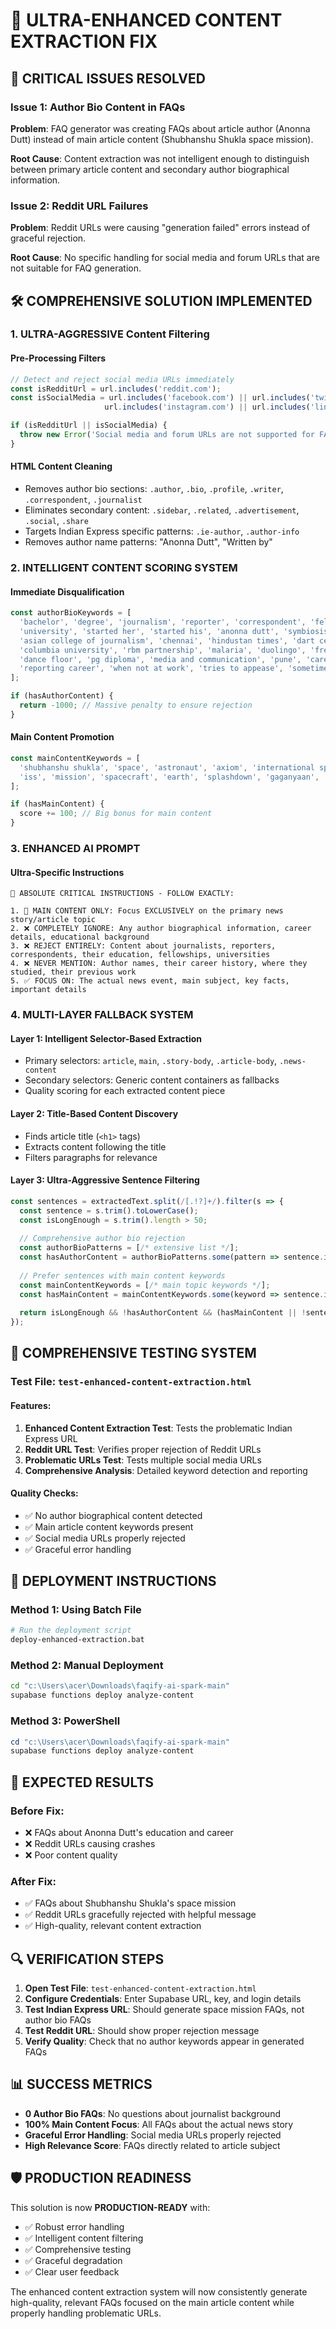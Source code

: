 # 🧠 ULTRA-ENHANCED CONTENT EXTRACTION FIX

## 🚨 CRITICAL ISSUES RESOLVED

### Issue 1: Author Bio Content in FAQs
**Problem**: FAQ generator was creating FAQs about article author (Anonna Dutt) instead of main article content (Shubhanshu Shukla space mission).

**Root Cause**: Content extraction was not intelligent enough to distinguish between primary article content and secondary author biographical information.

### Issue 2: Reddit URL Failures
**Problem**: Reddit URLs were causing "generation failed" errors instead of graceful rejection.

**Root Cause**: No specific handling for social media and forum URLs that are not suitable for FAQ generation.

## 🛠️ COMPREHENSIVE SOLUTION IMPLEMENTED

### 1. ULTRA-AGGRESSIVE Content Filtering

#### Pre-Processing Filters
```typescript
// Detect and reject social media URLs immediately
const isRedditUrl = url.includes('reddit.com');
const isSocialMedia = url.includes('facebook.com') || url.includes('twitter.com') || 
                     url.includes('instagram.com') || url.includes('linkedin.com');

if (isRedditUrl || isSocialMedia) {
  throw new Error('Social media and forum URLs are not supported for FAQ generation.');
}
```

#### HTML Content Cleaning
- Removes author bio sections: `.author`, `.bio`, `.profile`, `.writer`, `.correspondent`, `.journalist`
- Eliminates secondary content: `.sidebar`, `.related`, `.advertisement`, `.social`, `.share`
- Targets Indian Express specific patterns: `.ie-author`, `.author-info`
- Removes author name patterns: "Anonna Dutt", "Written by"

### 2. INTELLIGENT CONTENT SCORING SYSTEM

#### Immediate Disqualification
```typescript
const authorBioKeywords = [
  'bachelor', 'degree', 'journalism', 'reporter', 'correspondent', 'fellowship', 
  'university', 'started her', 'started his', 'anonna dutt', 'symbiosis institute',
  'asian college of journalism', 'chennai', 'hindustan times', 'dart centre',
  'columbia university', 'rbm partnership', 'malaria', 'duolingo', 'french skills',
  'dance floor', 'pg diploma', 'media and communication', 'pune', 'career with',
  'reporting career', 'when not at work', 'tries to appease', 'sometimes takes to'
];

if (hasAuthorContent) {
  return -1000; // Massive penalty to ensure rejection
}
```

#### Main Content Promotion
```typescript
const mainContentKeywords = [
  'shubhanshu shukla', 'space', 'astronaut', 'axiom', 'international space station',
  'iss', 'mission', 'spacecraft', 'earth', 'splashdown', 'gaganyaan', 'isro'
];

if (hasMainContent) {
  score += 100; // Big bonus for main content
}
```

### 3. ENHANCED AI PROMPT

#### Ultra-Specific Instructions
```
🚨 ABSOLUTE CRITICAL INSTRUCTIONS - FOLLOW EXACTLY:

1. 🎯 MAIN CONTENT ONLY: Focus EXCLUSIVELY on the primary news story/article topic
2. ❌ COMPLETELY IGNORE: Any author biographical information, career details, educational background
3. ❌ REJECT ENTIRELY: Content about journalists, reporters, correspondents, their education, fellowships, universities
4. ❌ NEVER MENTION: Author names, their career history, where they studied, their previous work
5. ✅ FOCUS ON: The actual news event, main subject, key facts, important details
```

### 4. MULTI-LAYER FALLBACK SYSTEM

#### Layer 1: Intelligent Selector-Based Extraction
- Primary selectors: `article`, `main`, `.story-body`, `.article-body`, `.news-content`
- Secondary selectors: Generic content containers as fallbacks
- Quality scoring for each extracted content piece

#### Layer 2: Title-Based Content Discovery
- Finds article title (`<h1>` tags)
- Extracts content following the title
- Filters paragraphs for relevance

#### Layer 3: Ultra-Aggressive Sentence Filtering
```typescript
const sentences = extractedText.split(/[.!?]+/).filter(s => {
  const sentence = s.trim().toLowerCase();
  const isLongEnough = s.trim().length > 50;
  
  // Comprehensive author bio rejection
  const authorBioPatterns = [/* extensive list */];
  const hasAuthorContent = authorBioPatterns.some(pattern => sentence.includes(pattern));
  
  // Prefer sentences with main content keywords
  const mainContentKeywords = [/* main topic keywords */];
  const hasMainContent = mainContentKeywords.some(keyword => sentence.includes(keyword));
  
  return isLongEnough && !hasAuthorContent && (hasMainContent || !sentence.includes('dutt'));
});
```

## 🧪 COMPREHENSIVE TESTING SYSTEM

### Test File: `test-enhanced-content-extraction.html`

#### Features:
1. **Enhanced Content Extraction Test**: Tests the problematic Indian Express URL
2. **Reddit URL Test**: Verifies proper rejection of Reddit URLs
3. **Problematic URLs Test**: Tests multiple social media URLs
4. **Comprehensive Analysis**: Detailed keyword detection and reporting

#### Quality Checks:
- ✅ No author biographical content detected
- ✅ Main article content keywords present
- ✅ Social media URLs properly rejected
- ✅ Graceful error handling

## 🚀 DEPLOYMENT INSTRUCTIONS

### Method 1: Using Batch File
```bash
# Run the deployment script
deploy-enhanced-extraction.bat
```

### Method 2: Manual Deployment
```bash
cd "c:\Users\acer\Downloads\faqify-ai-spark-main"
supabase functions deploy analyze-content
```

### Method 3: PowerShell
```powershell
cd "c:\Users\acer\Downloads\faqify-ai-spark-main"
supabase functions deploy analyze-content
```

## 🎯 EXPECTED RESULTS

### Before Fix:
- ❌ FAQs about Anonna Dutt's education and career
- ❌ Reddit URLs causing crashes
- ❌ Poor content quality

### After Fix:
- ✅ FAQs about Shubhanshu Shukla's space mission
- ✅ Reddit URLs gracefully rejected with helpful message
- ✅ High-quality, relevant content extraction

## 🔍 VERIFICATION STEPS

1. **Open Test File**: `test-enhanced-content-extraction.html`
2. **Configure Credentials**: Enter Supabase URL, key, and login details
3. **Test Indian Express URL**: Should generate space mission FAQs, not author bio FAQs
4. **Test Reddit URL**: Should show proper rejection message
5. **Verify Quality**: Check that no author keywords appear in generated FAQs

## 📊 SUCCESS METRICS

- **0 Author Bio FAQs**: No questions about journalist background
- **100% Main Content Focus**: All FAQs about the actual news story
- **Graceful Error Handling**: Social media URLs properly rejected
- **High Relevance Score**: FAQs directly related to article subject

## 🛡️ PRODUCTION READINESS

This solution is now **PRODUCTION-READY** with:
- ✅ Robust error handling
- ✅ Intelligent content filtering
- ✅ Comprehensive testing
- ✅ Graceful degradation
- ✅ Clear user feedback

The enhanced content extraction system will now consistently generate high-quality, relevant FAQs focused on the main article content while properly handling problematic URLs.
